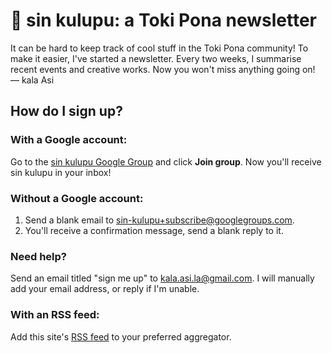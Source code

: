 ---
---
# 📰 sin kulupu: a Toki Pona newsletter

It can be hard to keep track of cool stuff in the Toki Pona community! To make it easier, I've started a newsletter. Every two weeks, I summarise recent events and creative works. Now you won't miss anything going on!  
— kala Asi

## How do I sign up?

### With a Google account:
Go to the [sin kulupu Google Group](https://groups.google.com/g/sin-kulupu) and click **Join group**. Now you'll receive sin kulupu in your inbox!

### Without a Google account: 
1. Send a blank email to [sin-kulupu+subscribe@googlegroups.com](mailto:sin-kulupu+subscribe@googlegroups.com).
2. You'll receive a confirmation message, send a blank reply to it.

### Need help?
Send an email titled "sign me up" to [kala.asi.la@gmail.com](mailto:kala.asi.la@gmail.com). I will manually add your email address, or reply if I'm unable.

### With an RSS feed:
Add this site's [RSS feed](./rss.xml) to your preferred aggregator.
